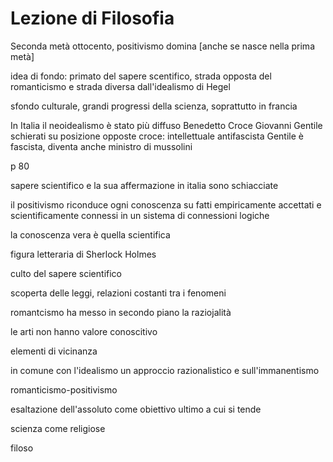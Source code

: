 # Lezione di Filosofia

Seconda metà ottocento, positivismo domina [anche se nasce nella prima metà]

idea di fondo: primato del sapere scentifico, strada opposta del romanticismo e strada diversa dall'idealismo di Hegel

sfondo culturale, grandi progressi della scienza, soprattutto in francia

In Italia il neoidealismo è stato più diffuso
Benedetto Croce 
Giovanni Gentile
schierati su posizione opposte
croce: intellettuale antifascista
Gentile è fascista, diventa anche ministro di mussolini

p 80


sapere scientifico e la sua affermazione in italia sono schiacciate


il positivismo riconduce ogni conoscenza su fatti empiricamente accettati  e scientificamente connessi in un sistema di connessioni logiche

la conoscenza vera è quella scientifica


figura letteraria di Sherlock Holmes



culto del sapere scientifico

scoperta delle leggi, relazioni costanti tra i fenomeni

romantcismo ha messo in secondo piano la raziojalità

le arti non hanno valore conoscitivo

elementi di vicinanza

in comune con l'idealismo un approccio razionalistico e sull'immanentismo

romanticismo-positivismo

esaltazione dell'assoluto come obiettivo ultimo a cui si tende

scienza come religiose


filoso
<!--stackedit_data:
eyJoaXN0b3J5IjpbMTgxNDUyOTEyNiwtMTAwOTU3MjE0Ml19
-->